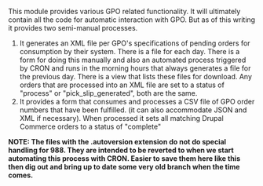 This module provides various GPO related functionality. It will ultimately contain all the code for automatic interaction with GPO. But as of this writing it provides two semi-manual processes.

1. It generates an XML file per GPO's specifications of pending orders for consumption by their system. There is a file for each day. There is a form for doing this manually and also an automated process triggered by CRON and runs in the morning hours that always generates a file for the previous day. There is a view that lists these files for download. Any orders that are processed into an XML file are set to a status of "process" or "pick_slip_generated", both are the same.
2. It provides a form that consumes and processes a CSV file of GPO order numbers that have been fulfilled. (it can also accommodate JSON and XML if necessary). When processed it sets all matching Drupal Commerce orders to a status of "complete"

**NOTE: The files with the .autoversion extension do not do special handling for 988. They are intended to be reverted to when we start automating this process with CRON. Easier to save them here like this then dig out and bring up to date some very old branch when the time comes.**
